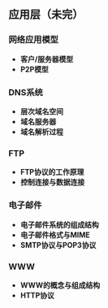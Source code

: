 ## 应用层（未完） <!-- {docsify-ignore} -->

### 网络应用模型

- **客户/服务器模型**
- **P2P模型**

### DNS系统

- **层次域名空间**
- **域名服务器**
- **域名解析过程**

### FTP

- **FTP协议的工作原理**
- **控制连接与数据连接**

### 电子邮件

- **电子邮件系统的组成结构**
- **电子邮件格式与MIME**
- **SMTP协议与POP3协议**

### WWW

- **WWW的概念与组成结构**
- **HTTP协议**

